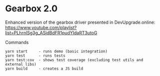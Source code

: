 # Gearbox 2.0

Enhanced version of the gearbox driver presented in DevUpgrade.online: https://www.youtube.com/playlist?list=PLhrnlSg3g_ASjdBdFR1pudYIdaRT3utoG

Commands
```
yarn start     - runs demo (basic integration)
yarn test      - runs tests
yarn test:cov  - shows test coverage (excluding test utils and external libs)
yarn build     - creates a JS build
```